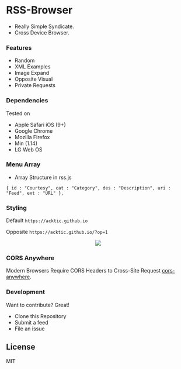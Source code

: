 # RSS-Browser

  - Really Simple Syndicate.
  - Cross Device Browser.
  

### Features

* Random
* XML Examples
* Image Expand
* Opposite Visual
* Private Requests


### Dependencies

Tested on
* Apple Safari iOS (9+)
* Google Chrome
* Mozilla Firefox
* Min (1.14)
* LG Web OS


### Menu Array

* Array Structure in rss.js

`{ id : "Courtesy", cat : "Category", des : "Description", uri : "Feed", ext : "URL" },`

### Styling

Default
`https://acktic.github.io`

Opposite
`https://acktic.github.io/?op=1`
 
 <p align='center'><img src='https://ackti.files.wordpress.com/2020/01/8197227400950.png'></p>
 
 
### CORS Anywhere

Modern Browsers Require CORS Headers to Cross-Site Request [cors-anywhere](https://github.com/Rob--W/cors-anywhere "cors-anywhere").

### Development

Want to contribute? Great!
- Clone this Repository
- Submit a feed
- File an issue

License
----

MIT
